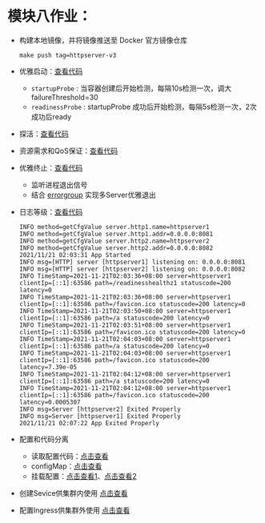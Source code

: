 # 模块八作业：

- 构建本地镜像，并将镜像推送至 Docker 官方镜像仓库
  
    ```
    make push tag=httpserver-v3
    ```

- 优雅启动：[查看代码](https://github.com/hzhhong/cncamp/blob/main/module8/httpserver/httpserver.yaml#L64-L75)
    - `startupProbe` : 当容器创建后开始检测，每隔10s检测一次，调大 failureThreshold=30  
    - `readinessProbe` : startupProbe 成功后开始检测，每隔5s检测一次，2次成功后ready

- 探活：[查看代码](https://github.com/hzhhong/cncamp/blob/main/module8/httpserver/httpserver.yaml#L57-L63)
- 资源需求和QoS保证：[查看代码](https://github.com/hzhhong/cncamp/blob/main/module8/httpserver/httpserver.yaml#L39-L45)
- 优雅终止：[查看代码](https://github.com/hzhhong/gap/blob/v0.0.1/app.go#L67-L104)
    - 监听进程退出信号
    - 结合 [errorgroup](https://pkg.go.dev/golang.org/x/sync@v0.0.0-20210220032951-036812b2e83c/errgroup?utm_source=gopls) 实现多Server优雅退出
- 日志等级：[查看代码](https://github.com/hzhhong/gap/blob/v0.0.1/log/log.go#L22-L32)
    
    ```
    INFO method=getCfgValue server.http1.name=httpserver1
    INFO method=getCfgValue server.http1.addr=0.0.0.0:8081
    INFO method=getCfgValue server.http2.name=httpserver2
    INFO method=getCfgValue server.http2.addr=0.0.0.0:8082
    2021/11/21 02:03:31 App Started
    INFO msg=[HTTP] server [httpserver1] listening on: 0.0.0.0:8081
    INFO msg=[HTTP] server [httpserver2] listening on: 0.0.0.0:8082
    INFO TimeStamp=2021-11-21T02:03:36+08:00 server=httpserver1 clientIp=[::1]:63586 path=/readinesshealthz1 statuscode=200 latency=0
    INFO TimeStamp=2021-11-21T02:03:36+08:00 server=httpserver1 clientIp=[::1]:63586 path=/favicon.ico statuscode=200 latency=0
    INFO TimeStamp=2021-11-21T02:03:50+08:00 server=httpserver1 clientIp=[::1]:63586 path=/a statuscode=200 latency=0
    INFO TimeStamp=2021-11-21T02:03:51+08:00 server=httpserver1 clientIp=[::1]:63586 path=/favicon.ico statuscode=200 latency=0
    INFO TimeStamp=2021-11-21T02:04:03+08:00 server=httpserver1 clientIp=[::1]:63586 path=/a statuscode=200 latency=0
    INFO TimeStamp=2021-11-21T02:04:03+08:00 server=httpserver1 clientIp=[::1]:63586 path=/favicon.ico statuscode=200 latency=7.39e-05
    INFO TimeStamp=2021-11-21T02:04:12+08:00 server=httpserver1 clientIp=[::1]:63586 path=/a statuscode=200 latency=0
    INFO TimeStamp=2021-11-21T02:04:12+08:00 server=httpserver1 clientIp=[::1]:63586 path=/favicon.ico statuscode=200 latency=0.0005307
    INFO msg=Server [httpserver2] Exited Properly
    INFO msg=Server [httpserver1] Exited Properly
    2021/11/21 02:07:22 App Exited Properly
    ```
- 配置和代码分离
    - 读取配置代码：[点击查看](https://github.com/hzhhong/cncamp/blob/main/module8/httpserver/main.go#L49-L61)
    - configMap：[点击查看](https://github.com/hzhhong/cncamp/blob/main/module8/httpserver/httpserver.yaml#L1-L13)
    - 挂载配置：[点击查看1](https://github.com/hzhhong/cncamp/blob/main/module8/httpserver/httpserver.yaml#L77-L83)、[点击查看2](https://github.com/hzhhong/cncamp/blob/main/module8/httpserver/httpserver.yaml#L46-L49)
    
- 创建Sevice供集群内使用 [点击查看](https://github.com/hzhhong/cncamp/blob/main/module8/httpserver/httpserver.yaml#L85-L97)
- 配置Ingress供集群外使用 [点击查看](https://github.com/hzhhong/cncamp/blob/main/module8/httpserver/httpserver.yaml#L99-L129)
  
  
  
  
